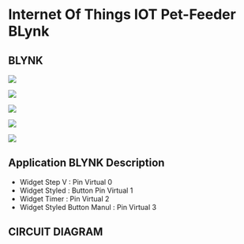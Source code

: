 # Internet Of Things IOT Pet-Feeder BLynk

## BLYNK

![](img/Blynk.jpg)

![](img/Blynk_Step_V_Pin_V0.jpg)

![](img/Blynk_Styled_Button_Pin_V1.jpg)

![](img/Bylnk_Timer_Pin_V2.jpg)

![](img/Blynk_Styled_Button_Manual_Pin_V3.jpg)

## Application BLYNK Description 

* Widget Step V                : Pin Virtual 0
* Widget Styled                : Button Pin Virtual 1
* Widget Timer                 : Pin Virtual 2
* Widget Styled Button Manul : Pin Virtual 3

## CIRCUIT DIAGRAM